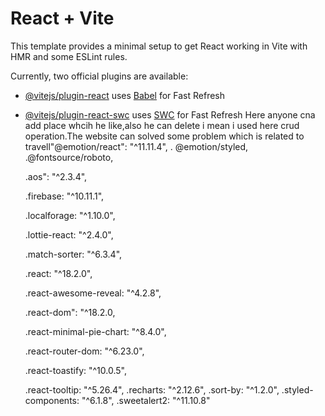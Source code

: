 # React + Vite

This template provides a minimal setup to get React working in Vite with HMR and some ESLint rules.

Currently, two official plugins are available:

- [@vitejs/plugin-react](https://github.com/vitejs/vite-plugin-react/blob/main/packages/plugin-react/README.md) uses [Babel](https://babeljs.io/) for Fast Refresh
- [@vitejs/plugin-react-swc](https://github.com/vitejs/vite-plugin-react-swc) uses [SWC](https://swc.rs/) for Fast Refresh
Here anyone cna add place whcih he like,also he can delete i mean i used here crud operation.The website can solved some problem which is related to travell"@emotion/react": "^11.11.4",
   . @emotion/styled,
    .@fontsource/roboto,

    .aos": "^2.3.4",
  
    .firebase: "^10.11.1",
  
    .localforage: "^1.10.0",
  
    .lottie-react: "^2.4.0",

  
    .match-sorter: "^6.3.4",
  
    .react: "^18.2.0",
  
    .react-awesome-reveal: "^4.2.8",
  
    .react-dom": "^18.2.0,
  
    .react-minimal-pie-chart: "^8.4.0",
  
    .react-router-dom: "^6.23.0",
  
    .react-toastify: "^10.0.5",
  
    .react-tooltip: "^5.26.4",
    .recharts: "^2.12.6",
    .sort-by: "^1.2.0",
    .styled-components: "^6.1.8",
    .sweetalert2: "^11.10.8" 
